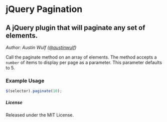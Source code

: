 jQuery Pagination
=================

## A jQuery plugin that will paginate any set of elements.

*Author: Austin Wulf ([@austinwulf](https://twitter.com/austinwulf))*

Call the paginate method on an array of elements. The method accepts a `number` of items to display per page as a parameter. This parameter defaults to 5.

### Example Usage
```javascript
$(selector).paginate(10);
```

##### License
Released under the MIT License.